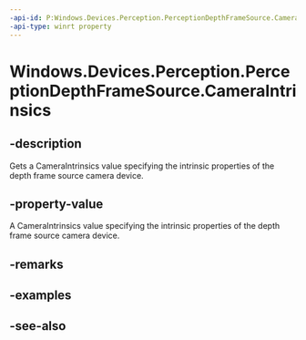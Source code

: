 ----api-id: P:Windows.Devices.Perception.PerceptionDepthFrameSource.CameraIntrinsics
-api-type: winrt property
---<!-- Property syntaxpublic Windows.Media.Devices.Core.CameraIntrinsics CameraIntrinsics { get; }--># Windows.Devices.Perception.PerceptionDepthFrameSource.CameraIntrinsics## -descriptionGets a CameraIntrinsics value specifying the intrinsic properties of the depth frame source camera device.## -property-valueA CameraIntrinsics value specifying the intrinsic properties of the depth frame source camera device.## -remarks## -examples## -see-also